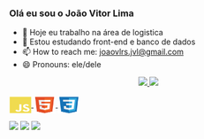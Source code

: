 ### Olá eu sou o João Vitor Lima

- 🔭 Hoje eu trabalho na área de logistica
- 🌱 Estou estudando front-end e banco de dados
- 📫 How to reach me: joaovlrs.jvl@gmail.com
- 😄 Pronouns: ele/dele

<div align="center">
  <a href="https://https://github.com/Joao-vit/Joao-vit/">
  <img height="180em" src="https://github-readme-stats.vercel.app/api?username=Joao-vit&show_icons=true&theme=dark&include_all_commits=true&count_private=true"/>
  <img height="180em" src="https://github-readme-stats.vercel.app/api/top-langs/?username=Joao-vit&layout=compact&langs_count=7&theme=dark"/>
</div>

<div style="display: inline_block"><br>
  <img align="center" height="30" width="40" src="https://raw.githubusercontent.com/devicons/devicon/master/icons/javascript/javascript-plain.svg">
  <img align="center" height="30" width="40" src="https://raw.githubusercontent.com/devicons/devicon/master/icons/html5/html5-original.svg">
  <img align="center" height="30" width="40" src="https://raw.githubusercontent.com/devicons/devicon/master/icons/css3/css3-original.svg">
</div>
<p>

<div>
  <a href="https://www.instagram.com/joao.jvl/" target="_blank"><img src="https://img.shields.io/badge/Instagram-E4405F?style=for-the-badge&logo=instagram&logoColor=white" target="_blank"></a>
  <a href="https://www.twitch.tv/jovlx_tv" target="_blank"><img src="https://img.shields.io/badge/Twitch-9146FF?style=for-the-badge&logo=twitch&logoColor=white" target="_blank"></a>
   <a href="https://www.linkedin.com/in/jo%C3%A3o-vitor-l-96a7b6152/" target="_blank"><img src="https://img.shields.io/badge/-LinkedIn-%230077B5?style=for-the-badge&logo=linkedin&logoColor=white" target="_blank"></a> 
</div>
